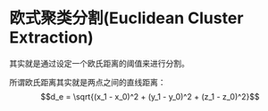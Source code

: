 # 欧式聚类分割(Euclidean Cluster Extraction)

其实就是通过设定一个欧氏距离的阈值来进行分割。

所谓欧氏距离其实就是两点之间的直线距离：
$$d_e = \sqrt{(x_1 - x_0)^2 + (y_1 - y_0)^2 + (z_1 - z_0)^2}$$
